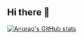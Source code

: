 ## Hi there 👋

[![Anurag's GitHub stats](https://github-readme-stats.vercel.app/api?username=kristojosuas)](https://github.com/anuraghazra/github-readme-stats)

<!--
**kristojosuas/kristojosuas** is a ✨ _special_ ✨ repository because its `README.md` (this file) appears on your GitHub profile.

Here are some ideas to get you started:

- 🔭 I’m currently working on ...
- 🌱 I’m currently learning ...
- 👯 I’m looking to collaborate on ...
- 🤔 I’m looking for help with ...
- 💬 Ask me about ...
- 📫 How to reach me: ...
- 😄 Pronouns: ...
- ⚡ Fun fact: ...
-->
